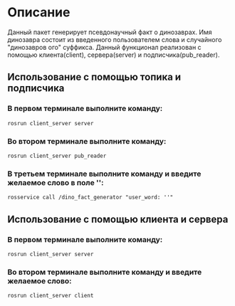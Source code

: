 # Описание
Данный пакет генерирует псевдонаучный факт о динозаврах. Имя динозавра состоит из введенного пользователем слова и случайного "динозавров ого" суффикса. Данный функционал реализован с помощью клиента(client), сервера(server) и подписчика(pub_reader).

## Использование с помощью топика и подписчика
### В первом терминале выполните команду:
`rosrun client_server server`
### Во втором терминале выполните команду:
`rosrun client_server pub_reader`
### В третьем терминале выполните команду и введите желаемое слово в поле '':
`rosservice call /dino_fact_generator "user_word: ''"`

## Использование с помощью клиента и сервера
### В первом терминале выполните команду:
`rosrun client_server server`
### Во втором терминале выполните команду и введите желаемое слово:
`rosrun client_server client`
